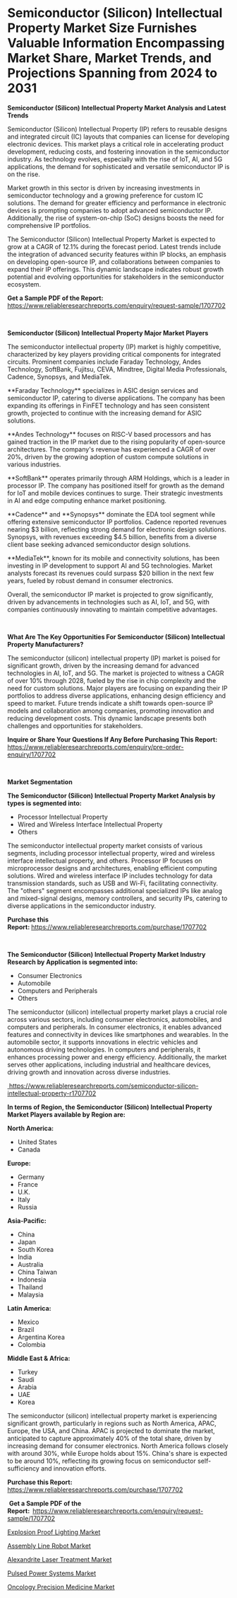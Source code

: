 <p><h1>Semiconductor (Silicon) Intellectual Property Market Size Furnishes Valuable Information Encompassing Market Share, Market Trends, and Projections Spanning from 2024 to 2031</h1></p><p><strong>Semiconductor (Silicon) Intellectual Property Market Analysis and Latest Trends</strong></p>
<p><p>Semiconductor (Silicon) Intellectual Property (IP) refers to reusable designs and integrated circuit (IC) layouts that companies can license for developing electronic devices. This market plays a critical role in accelerating product development, reducing costs, and fostering innovation in the semiconductor industry. As technology evolves, especially with the rise of IoT, AI, and 5G applications, the demand for sophisticated and versatile semiconductor IP is on the rise.</p><p>Market growth in this sector is driven by increasing investments in semiconductor technology and a growing preference for custom IC solutions. The demand for greater efficiency and performance in electronic devices is prompting companies to adopt advanced semiconductor IP. Additionally, the rise of system-on-chip (SoC) designs boosts the need for comprehensive IP portfolios.</p><p>The Semiconductor (Silicon) Intellectual Property Market is expected to grow at a CAGR of 12.1% during the forecast period. Latest trends include the integration of advanced security features within IP blocks, an emphasis on developing open-source IP, and collaborations between companies to expand their IP offerings. This dynamic landscape indicates robust growth potential and evolving opportunities for stakeholders in the semiconductor ecosystem.</p></p>
<p><strong>Get a Sample PDF of the Report:&nbsp;</strong> <a href="https://www.reliableresearchreports.com/enquiry/request-sample/1707702?utm_campaign=113&utm_medium=2&utm_source=Github&utm_content=ia&utm_term=07102024&utm_id=semiconductor-silicon-intellectual-property">https://www.reliableresearchreports.com/enquiry/request-sample/1707702</a></p>
<p>&nbsp;</p>
<p><strong>Semiconductor (Silicon) Intellectual Property Major Market Players</strong></p>
<p><p>The semiconductor intellectual property (IP) market is highly competitive, characterized by key players providing critical components for integrated circuits. Prominent companies include Faraday Technology, Andes Technology, SoftBank, Fujitsu, CEVA, Mindtree, Digital Media Professionals, Cadence, Synopsys, and MediaTek.</p><p>**Faraday Technology** specializes in ASIC design services and semiconductor IP, catering to diverse applications. The company has been expanding its offerings in FinFET technology and has seen consistent growth, projected to continue with the increasing demand for ASIC solutions.</p><p>**Andes Technology** focuses on RISC-V based processors and has gained traction in the IP market due to the rising popularity of open-source architectures. The company's revenue has experienced a CAGR of over 20%, driven by the growing adoption of custom compute solutions in various industries.</p><p>**SoftBank** operates primarily through ARM Holdings, which is a leader in processor IP. The company has positioned itself for growth as the demand for IoT and mobile devices continues to surge. Their strategic investments in AI and edge computing enhance market positioning.</p><p>**Cadence** and **Synopsys** dominate the EDA tool segment while offering extensive semiconductor IP portfolios. Cadence reported revenues nearing $3 billion, reflecting strong demand for electronic design solutions. Synopsys, with revenues exceeding $4.5 billion, benefits from a diverse client base seeking advanced semiconductor design solutions.</p><p>**MediaTek**, known for its mobile and connectivity solutions, has been investing in IP development to support AI and 5G technologies. Market analysts forecast its revenues could surpass $20 billion in the next few years, fueled by robust demand in consumer electronics.</p><p>Overall, the semiconductor IP market is projected to grow significantly, driven by advancements in technologies such as AI, IoT, and 5G, with companies continuously innovating to maintain competitive advantages.</p></p>
<p>&nbsp;</p>
<p><strong>What Are The Key Opportunities For Semiconductor (Silicon) Intellectual Property Manufacturers?</strong></p>
<p><p>The semiconductor (silicon) intellectual property (IP) market is poised for significant growth, driven by the increasing demand for advanced technologies in AI, IoT, and 5G. The market is projected to witness a CAGR of over 10% through 2028, fueled by the rise in chip complexity and the need for custom solutions. Major players are focusing on expanding their IP portfolios to address diverse applications, enhancing design efficiency and speed to market. Future trends indicate a shift towards open-source IP models and collaboration among companies, promoting innovation and reducing development costs. This dynamic landscape presents both challenges and opportunities for stakeholders.</p></p>
<p><strong>Inquire or Share Your Questions If Any Before Purchasing This Report:</strong> <a href="https://www.reliableresearchreports.com/enquiry/pre-order-enquiry/1707702?utm_campaign=113&utm_medium=2&utm_source=Github&utm_content=ia&utm_term=07102024&utm_id=semiconductor-silicon-intellectual-property">https://www.reliableresearchreports.com/enquiry/pre-order-enquiry/1707702</a></p>
<p>&nbsp;</p>
<p><strong>Market Segmentation</strong></p>
<p><strong>The Semiconductor (Silicon) Intellectual Property Market Analysis by types is segmented into:</strong></p>
<p><ul><li>Processor Intellectual Property</li><li>Wired and Wireless Interface Intellectual Property</li><li>Others</li></ul></p>
<p><p>The semiconductor intellectual property market consists of various segments, including processor intellectual property, wired and wireless interface intellectual property, and others. Processor IP focuses on microprocessor designs and architectures, enabling efficient computing solutions. Wired and wireless interface IP includes technology for data transmission standards, such as USB and Wi-Fi, facilitating connectivity. The "others" segment encompasses additional specialized IPs like analog and mixed-signal designs, memory controllers, and security IPs, catering to diverse applications in the semiconductor industry.</p></p>
<p><strong>Purchase this Report:&nbsp;</strong><a href="https://www.reliableresearchreports.com/purchase/1707702?utm_campaign=113&utm_medium=2&utm_source=Github&utm_content=ia&utm_term=07102024&utm_id=semiconductor-silicon-intellectual-property">https://www.reliableresearchreports.com/purchase/1707702</a></p>
<p>&nbsp;</p>
<p><strong>The Semiconductor (Silicon) Intellectual Property Market Industry Research by Application is segmented into:</strong></p>
<p><ul><li>Consumer Electronics</li><li>Automobile</li><li>Computers and Peripherals</li><li>Others</li></ul></p>
<p><p>The semiconductor (silicon) intellectual property market plays a crucial role across various sectors, including consumer electronics, automobiles, and computers and peripherals. In consumer electronics, it enables advanced features and connectivity in devices like smartphones and wearables. In the automobile sector, it supports innovations in electric vehicles and autonomous driving technologies. In computers and peripherals, it enhances processing power and energy efficiency. Additionally, the market serves other applications, including industrial and healthcare devices, driving growth and innovation across diverse industries.</p></p>
<p><a href="https://www.reliableresearchreports.com/semiconductor-silicon-intellectual-property-r1707702?utm_campaign=113&utm_medium=2&utm_source=Github&utm_content=ia&utm_term=07102024&utm_id=semiconductor-silicon-intellectual-property">&nbsp;https://www.reliableresearchreports.com/semiconductor-silicon-intellectual-property-r1707702</a></p>
<p><strong>In terms of Region, the Semiconductor (Silicon) Intellectual Property Market Players available by Region are:</strong></p>
<p>
    <p> <strong> North America: </strong>
        <ul>
            <li>United States</li>
            <li>Canada</li>
        </ul>
        </p> 
    <p> <strong> Europe: </strong>
        <ul>
            <li>Germany</li>
            <li>France</li>
            <li>U.K.</li>
            <li>Italy</li>
            <li>Russia</li>
        </ul>
        </p> 
    <p> <strong> Asia-Pacific: </strong>
        <ul>
            <li>China</li>
            <li>Japan</li>
            <li>South Korea</li>
            <li>India</li>
            <li>Australia</li>
            <li>China Taiwan</li>
            <li>Indonesia</li>
            <li>Thailand</li>
            <li>Malaysia</li>
        </ul>
        </p> 
    <p> <strong> Latin America: </strong>
        <ul>
            <li>Mexico</li>
            <li>Brazil</li>
            <li>Argentina Korea</li>
            <li>Colombia</li>
        </ul>
        </p> 
    <p> <strong> Middle East & Africa: </strong>
        <ul>
            <li>Turkey</li>
            <li>Saudi</li>
            <li>Arabia</li>
            <li>UAE</li>
            <li>Korea</li>
        </ul>
    </p>
    </p>
<p><p>The semiconductor (silicon) intellectual property market is experiencing significant growth, particularly in regions such as North America, APAC, Europe, the USA, and China. APAC is projected to dominate the market, anticipated to capture approximately 40% of the total share, driven by increasing demand for consumer electronics. North America follows closely with around 30%, while Europe holds about 15%. China's share is expected to be around 10%, reflecting its growing focus on semiconductor self-sufficiency and innovation efforts.</p></p>
<p><strong>Purchase this Report: </strong><a href="https://www.reliableresearchreports.com/purchase/1707702?utm_campaign=113&utm_medium=2&utm_source=Github&utm_content=ia&utm_term=07102024&utm_id=semiconductor-silicon-intellectual-property">https://www.reliableresearchreports.com/purchase/1707702</a></p>
<p>&nbsp;<strong>Get a Sample PDF of the Report:&nbsp;&nbsp;</strong><a href="https://www.reliableresearchreports.com/enquiry/request-sample/1707702?utm_campaign=113&utm_medium=2&utm_source=Github&utm_content=ia&utm_term=07102024&utm_id=semiconductor-silicon-intellectual-property">https://www.reliableresearchreports.com/enquiry/request-sample/1707702</a></p>
<p><strong></strong></p>
<p><p><a href="https://issuu.com/reportprime-2/docs/explosion-proof-lighting-market-siz_f77da1ca051486?utm_campaign=113&utm_medium=2&utm_source=Github&utm_content=ia&utm_term=07102024&utm_id=semiconductor-silicon-intellectual-property">Explosion Proof Lighting Market</a></p><p><a href="https://github.com/SamiaChowdhury801/Market-Research-Report-List-1/blob/main/assembly-line-robot-market.md?utm_campaign=113&utm_medium=2&utm_source=Github&utm_content=ia&utm_term=07102024&utm_id=semiconductor-silicon-intellectual-property">Assembly Line Robot Market</a></p><p><a href="https://www.linkedin.com/pulse/alexandrite-laser-treatment-market-size-type-755-nm-laseralexandrite-44jqe?utm_campaign=113&utm_medium=2&utm_source=Github&utm_content=ia&utm_term=07102024&utm_id=semiconductor-silicon-intellectual-property">Alexandrite Laser Treatment Market</a></p><p><a href="https://issuu.com/reportprime-2/docs/pulsed-power-systems-market-size-20_b8aea43d4034ed?utm_campaign=113&utm_medium=2&utm_source=Github&utm_content=ia&utm_term=07102024&utm_id=semiconductor-silicon-intellectual-property">Pulsed Power Systems Market</a></p><p><a href="https://www.linkedin.com/pulse/emerging-trends-oncology-precision-medicine-market-global-omdge?utm_campaign=113&utm_medium=2&utm_source=Github&utm_content=ia&utm_term=07102024&utm_id=semiconductor-silicon-intellectual-property">Oncology Precision Medicine Market</a></p></p>